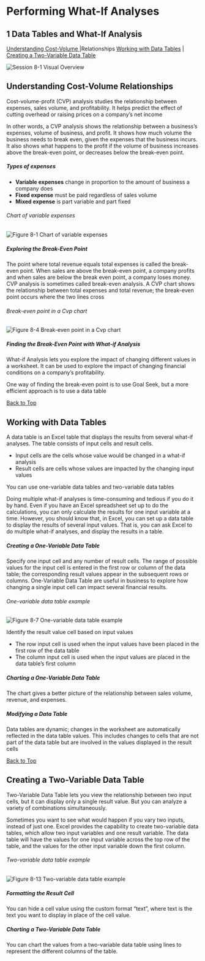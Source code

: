# Performing What-If Analyses
[](#top)
## 1 Data Tables and What-If Analysis
[Understanding Cost-Volume ](#understanding-cost-volume-relationships) |Relationships
[Working with Data Tables](#working-with-data-tables) |
[Creating a Two-Variable Data Table](#creating-a-two-variable-data-table)

![Session 8-1 Visual Overview](../images/modules/M08/Session%208-1.png)  

## [](#understanding-cost-volume-relationships)Understanding Cost-Volume Relationships

Cost-volume-profit (CVP) analysis studies the relationship between expenses, sales volume, and profitability. It helps predict the effect of cutting overhead or raising prices on a company’s net income

In other words, a CVP analysis shows the relationship between a business’s expenses, volume of business, and profit. It shows how much volume the business needs to break even, given the expenses that the business incurs. It also shows what happens to the profit if the volume of business increases above the break-even point, or decreases below the break-even point.

##### Types of expenses

* **Variable expenses** change in proportion to the amount of business a company does
* **Fixed expense** must be paid regardless of sales volume
* **Mixed expense** is part variable and part fixed

###### Chart of variable expenses
![Figure 8-1 Chart of variable expenses](../images/modules/M08/Figure%208-1.png)

##### Exploring the Break-Even Point

The point where total revenue equals total expenses is called the break-even point. When sales are above the break-even point, a company profits and when sales are below the break even point, a company loses money. CVP analysis is sometimes called break-even analysis. A CVP chart shows the relationship between total expenses and total revenue; the break-even point occurs where the two lines cross

###### Break-even point in a Cvp chart
![Figure 8-4 Break-even point in a Cvp chart](../images/modules/M08/Figure%208-4.png)

##### Finding the Break-Even Point with What-if Analysis

What-if Analysis lets you explore the impact of changing different values in a worksheet. It can be used to explore the impact of changing financial conditions on a company’s profitability.

One way of finding the break-even point is to use Goal Seek, but a more efficient approach is to use a data table

[Back to Top](#top)
## [](#working-with-data-tables)Working with Data Tables

A data table is an Excel table that displays the results from several what-if analyses. The table consists of input cells and result cells.

* Input cells are the cells whose value would be changed in a what-if analysis
* Result cells are cells whose values are impacted by the changing input values

You can use one-variable data tables and two-variable data tables

Doing multiple what-if analyses is time-consuming and tedious if you do it by hand. Even if you have an Excel spreadsheet set up to do the calculations, you can only calculate the results for one input variable at a time. However, you should know that, in Excel, you can set up a data table to display the results of several input values. That is, you can ask Excel to do multiple what-if analyses, and display the results in a table.

##### Creating a One-Variable Data Table

Specify one input cell and any number of result cells. The range of possible values for the input cell is entered in the first row or column of the data table; the corresponding result values appear in the subsequent rows or columns. One-Variable Data Table are useful in business to explore how changing a single input cell can impact several financial results.

###### One-variable data table example
![Figure 8-7 One-variable data table example](../images/modules/M08/Figure%208-7.png)

Identify the result value cell based on input values

* The row input cell is used when the input values have been placed in the first row of the data table
* The column input cell is used when the input values are placed in the data table’s first column

##### Charting a One-Variable Data Table

The chart gives a better picture of the relationship between sales volume, revenue, and expenses.

##### Modifying a Data Table

Data tables are dynamic; changes in the worksheet are automatically reflected in the data table values. This includes changes to cells that are not part of the data table but are involved in the values displayed in the result cells

[Back to Top](#top)
## [](#creating-a-two-variable-data-table)Creating a Two-Variable Data Table

Two-Variable Data Table lets you view the relationship between two input cells, but it can display only a single result value. But you can analyze a variety of combinations simultaneously.

Sometimes you want to see what would happen if you vary two inputs, instead of just one. Excel provides the capability to create two-variable data tables, which allow two input variables and one result variable. The data table will have the values for one input variable across the top row of the table, and the values for the other input variable down the first column.

###### Two-variable data table example
![Figure 8-13 Two-variable data table example](../images/modules/M08/Figure%208-13.png)

##### Formatting the Result Cell

You can hide a cell value using the custom format “text”, where text is the text you want to display in place of the cell value.

##### Charting a Two-Variable Data Table

You can chart the values from a two-variable data table using lines to represent the different columns of the table.
